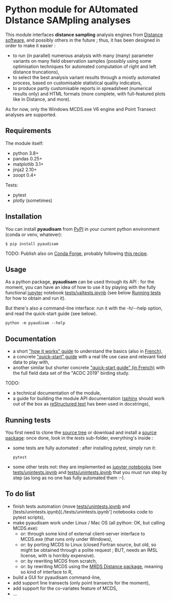# Python module for AUtomated DIstance SAMpling analyses

This module interfaces **distance sampling** analysis engines from [Distance software](https://distancesampling.org/), and possibly others in the future ; thus, it has been designed in order to make it easier :
* to run (in parallel) numerous analysis with many (many) parameter variants on many field observation samples
  (possibly using some optimisation techniques for automated computation of right and left distance truncations),
* to select the best analysis variant results through a mostly automated process, based on customisable statistical
  quality indicators,
* to produce partly customisable reports in spreadsheet (numerical results only) and HTML formats
  (more complete, with full-featured plots like in Distance, and more).

As for now, only the Windows MCDS.exe V6 engine and Point Transect analyses are supported.

## Requirements

The module itself:
* python 3.8+
* pandas 0.25+
* matplotlib 3.1+
* jinja2 2.10+
* zoopt 0.4+

Tests:
* pytest
* plotly (sometimes)

## Installation

You can install **pyaudisam** from [PyPI](https://pypi.org/project/pyaudisam/)
in your current python environment (conda or venv, whatever):

`$ pip install pyaudisam`

TODO: Publish also on [Conda Forge](https://conda-forge.org/), probably following
      [this recipe](https://jacobtomlinson.dev/posts/2020/publishing-open-source-python-packages-on-github-pypi-and-conda-forge/#conda-forge).  

## Usage

As a python package, **pyaudisam** can be used through its API : for the moment, you can have an idea of how to use 
it by playing with the fully functional [jupyter](https://jupyter.org/) notebook [tests/valtests.ipynb](./tests/valtests.ipynb) (see below [Running tests](#running-tests) for how to obtain and run it).

But there's also a command-line interface: run it with the -h/--help option, and read the quick-start guide (see below).

`python -m pyaudisam --help`

## Documentation

* a short ["how it works" guide](https://github.com/denmedius/pyaudisam/tree/main/docs/how-it-works/how-it-works-en.md) to understand the basics (also in [French](https://github.com/denmedius/pyaudisam/tree/main/docs/how-it-works/how-it-works-fr.md)),
* a concrete ["quick-start" guide](https://github.com/denmedius/pyaudisam/tree/main/docs/howto-acdc19-nat/howto.md) with a real life use case and relevant field data to play with,
* another similar but shorter concrete ["quick-start guide" (in French)](https://sylbor63.pagesperso-orange.fr/ds/acdc19/materiau-public.zip) with the full field data set of the "ACDC 2019" birding study.

TODO:
* a technical documentation of the module,
* a guide for building the module API documentation ([sphinx](https://www.sphinx-doc.org/) should work out of the box
  as [reStructured text](https://en.wikipedia.org/wiki/ReStructuredText) has been used in docstrings),

## Running tests

You first need to clone the [source tree](https://github.com/denmedius/pyaudisam) or download and install
a [source package](https://pypi.org/project/pyaudisam/#files): once done, look in the _tests_ sub-folder, 
everything's inside :
* some tests are fully automated : after installing pytest, simply run it:

  `pytest`

* some other tests not: they are implemented as [jupyter notebooks](https://jupyter.org/) (see [tests/unintests.ipynb](./tests/unintests.ipynb) and [tests/unintests.ipynb](./tests/unintests.ipynb']) that you must run step by step (as long as no one has fully automated them :-).

## To do list

* finish tests automation (move [tests/unintests.ipynb](./tests/unintests.ipynb) and [tests/unintests.ipynb](./tests/unintests.ipynb'] notebooks code to pytest scripts),
* make pyaudisam work under Linux / Mac OS (all python: OK, but calling MCDS.exe):
    - or: through some kind of external client-server interface to MCDS.exe (that runs only under Windows),
    - or: by porting MCDS to Linux (closed Fortran source, but old, so might be obtained through a polite request ; BUT, needs an IMSL license, with is horribly expensive).
    - or: by rewriting MCDS from scratch,
    - or: by rewriting MCDS using the [MRDS Distance package](https://distancesampling.org/), meaning so kind of interface to R,
* build a GUI for pyaudisam command-line,
* add support line transects (only point transects for the moment),
* add support for the co-variates feature of MCDS,
* ...